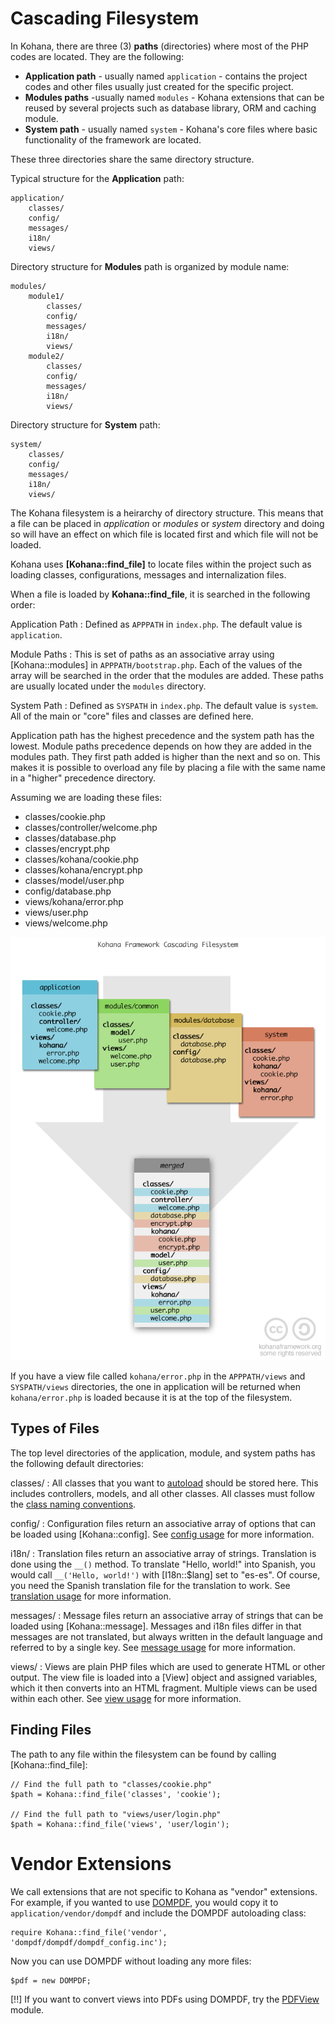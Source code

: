 # Cascading Filesystem

In Kohana, there are three (3) __paths__ (directories) where most of the PHP codes are located. They are the following:

* __Application path__ - usually named `application` - contains the project codes and other files usually just created for the specific project.
* __Modules paths__ -usually named `modules` - Kohana extensions that can be reused by several projects such as database library, ORM and caching module.
* __System path__ - usually named `system` - Kohana's core files where basic functionality of the framework are located.

These three directories share the same directory structure. 

Typical structure for the __Application__ path:

	application/
		classes/
		config/
		messages/
		i18n/
		views/

Directory structure for __Modules__ path is organized by module name:

	modules/
		module1/
			classes/
			config/
			messages/
			i18n/
			views/
		module2/
			classes/
			config/
			messages/
			i18n/
			views/

Directory structure for __System__ path:

	system/
		classes/
		config/
		messages/
		i18n/
		views/
		
The Kohana filesystem is a heirarchy of directory structure. This means that a file
can be placed in _application_ or _modules_ or _system_ directory and doing so
will have an effect on which file is located first and which file will not be loaded.

Kohana uses __[Kohana::find_file]__ to locate files within the project such as loading classes,
configurations, messages and internalization files.

When a file is loaded by __Kohana::find_file__, it is searched in the following order:

Application Path
: Defined as `APPPATH` in `index.php`. The default value is `application`.

Module Paths
: This is set of paths as an associative array using [Kohana::modules] in `APPPATH/bootstrap.php`.
  Each of the values of the array will be searched in the order that the modules
  are added. These paths are usually located under the `modules` directory.

System Path
: Defined as `SYSPATH` in `index.php`. The default value is `system`. All of the
  main or "core" files and classes are defined here.

Application path has the highest precedence and the system path has the lowest. Module paths
precedence depends on how they are added in the modules path. They first path added is higher
than the next and so on. This makes it is possible to overload any file by placing a file
with the same name in a "higher" precedence directory.

Assuming we are loading these files:

* classes/cookie.php
* classes/controller/welcome.php
* classes/database.php
* classes/encrypt.php
* classes/kohana/cookie.php
* classes/kohana/encrypt.php
* classes/model/user.php
* config/database.php
* views/kohana/error.php
* views/user.php
* views/welcome.php

![Cascading Filesystem Infographic](/media/images/cascading_filesystem.png)

If you have a view file called `kohana/error.php` in the `APPPATH/views` and
`SYSPATH/views` directories, the one in application will be returned when
`kohana/error.php` is loaded because it is at the top of the filesystem.

## Types of Files

The top level directories of the application, module, and system paths has the following
default directories:

classes/
:  All classes that you want to [autoload](using.autoloading) should be stored here.
   This includes controllers, models, and all other classes. All classes must
   follow the [class naming conventions](about.conventions#classes).

config/
:  Configuration files return an associative array of options that can be
   loaded using [Kohana::config]. See [config usage](using.configuration) for
   more information.

i18n/
:  Translation files return an associative array of strings. Translation is
   done using the `__()` method. To translate "Hello, world!" into Spanish,
   you would call `__('Hello, world!')` with [I18n::$lang] set to "es-es".
   Of course, you need the Spanish translation file for the translation to work.
   See [translation usage](using.translation) for more information.

messages/
:  Message files return an associative array of strings that can be loaded
   using [Kohana::message]. Messages and i18n files differ in that messages
   are not translated, but always written in the default language and referred
   to by a single key. See [message usage](using.messages) for more information.

views/
:  Views are plain PHP files which are used to generate HTML or other output. The view file is
   loaded into a [View] object and assigned variables, which it then converts
   into an HTML fragment. Multiple views can be used within each other.
   See [view usage](usings.views) for more information.

## Finding Files

The path to any file within the filesystem can be found by calling [Kohana::find_file]:

    // Find the full path to "classes/cookie.php"
    $path = Kohana::find_file('classes', 'cookie');

    // Find the full path to "views/user/login.php"
    $path = Kohana::find_file('views', 'user/login');

# Vendor Extensions

We call extensions that are not specific to Kohana as "vendor" extensions.
For example, if you wanted to use [DOMPDF](http://code.google.com/p/dompdf),
you would copy it to `application/vendor/dompdf` and include the DOMPDF
autoloading class:

    require Kohana::find_file('vendor', 'dompdf/dompdf/dompdf_config.inc');

Now you can use DOMPDF without loading any more files:

    $pdf = new DOMPDF;

[!!] If you want to convert views into PDFs using DOMPDF, try the
[PDFView](http://github.com/shadowhand/pdfview) module.

